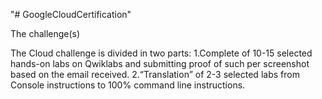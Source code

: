 "# GoogleCloudCertification" 

The challenge(s)

The Cloud challenge is divided in two parts:
1.Complete of 10-15 selected hands-on labs on Qwiklabs and submitting proof of such per screenshot based on the email received.
2.“Translation” of 2-3 selected labs from Console instructions to 100% command line instructions.
